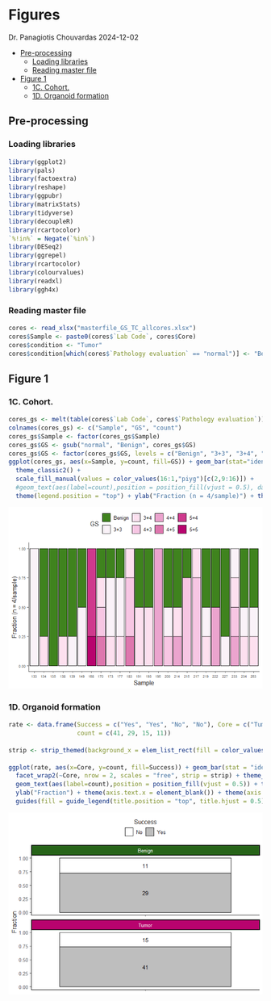 Figures
================
Dr. Panagiotis Chouvardas
2024-12-02

- [Pre-processing](#pre-processing)
  - [Loading libraries](#loading-libraries)
  - [Reading master file](#reading-master-file)
- [Figure 1](#figure-1)
  - [1C. Cohort.](#1c-cohort)
  - [1D. Organoid formation](#1d-organoid-formation)

## Pre-processing

### Loading libraries

``` r
library(ggplot2)
library(pals)
library(factoextra)
library(reshape)
library(ggpubr)
library(matrixStats)
library(tidyverse)
library(decoupleR)
library(rcartocolor)
`%!in%` = Negate(`%in%`)
library(DESeq2)
library(ggrepel)
library(rcartocolor)
library(colourvalues)
library(readxl)
library(ggh4x)
```

### Reading master file

``` r
cores <- read_xlsx("masterfile_GS_TC_allcores.xlsx")
cores$Sample <- paste0(cores$`Lab Code`, cores$Core)
cores$condition <- "Tumor"
cores$condition[which(cores$`Pathology evaluation` == "normal")] <- "Benign"
```

## Figure 1

### 1C. Cohort.

``` r
cores_gs <- melt(table(cores$`Lab Code`, cores$`Pathology evaluation`))
colnames(cores_gs) <- c("Sample", "GS", "count")
cores_gs$Sample <- factor(cores_gs$Sample)
cores_gs$GS <- gsub("normal", "Benign", cores_gs$GS)
cores_gs$GS <- factor(cores_gs$GS, levels = c("Benign", "3+3", "3+4", "4+3", "4+4", "4+5", "5+4", "5+5"))
ggplot(cores_gs, aes(x=Sample, y=count, fill=GS)) + geom_bar(stat="identity", position="fill", col="black") +
  theme_classic2() + 
  scale_fill_manual(values = color_values(16:1,"piyg")[c(2,9:16)]) + 
  #geom_text(aes(label=count),position = position_fill(vjust = 0.5), data = cores_gs[which(cores_gs$count > 0),], size=2) +
  theme(legend.position = "top") + ylab("Fraction (n = 4/sample)") + theme(axis.text = element_text(size = 7)) 
```

![](Figures_files/figure-gfm/1C-1.png)<!-- -->

### 1D. Organoid formation

``` r
rate <- data.frame(Success = c("Yes", "Yes", "No", "No"), Core = c("Tumor","Benign", "Tumor", "Benign"),
                   count = c(41, 29, 15, 11))

strip <- strip_themed(background_x = elem_list_rect(fill = color_values(1:16,"piyg")[c(16,2)]), text_x = element_text(color="white"))

ggplot(rate, aes(x=Core, y=count, fill=Success)) + geom_bar(stat = "identity", position = "fill", col="black")+ 
  facet_wrap2(~Core, nrow = 2, scales = "free", strip = strip) + theme_classic2() + scale_fill_manual(values = rev(c("gray", "white"))) +
  geom_text(aes(label=count),position = position_fill(vjust = 0.5)) + theme(legend.position = "top") +
  ylab("Fraction") + theme(axis.text.x = element_blank()) + theme(axis.title.x = element_blank()) +
  guides(fill = guide_legend(title.position = "top", title.hjust = 0.5))
```

![](Figures_files/figure-gfm/1D-1.png)<!-- -->

